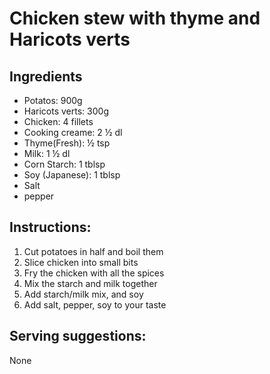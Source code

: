 # Chicken stew with thyme and Haricots verts
## Ingredients
 * Potatos: 900g
 * Haricots verts: 300g
 * Chicken: 4 fillets
 * Cooking creame: 2 ½ dl
 * Thyme(Fresh): ½ tsp
 * Milk: 1 ½ dl
 * Corn Starch: 1 tblsp
 * Soy (Japanese): 1 tblsp
 * Salt
 * pepper

## Instructions:
 1. Cut potatoes in half and boil them
 2. Slice chicken into small bits
 3. Fry the chicken with all the spices
 4. Mix the starch and milk together
 5. Add starch/milk mix, and soy
 6. Add salt, pepper, soy to your taste

## Serving suggestions:

None
